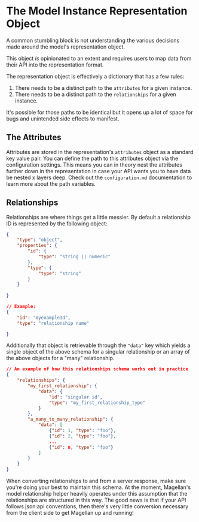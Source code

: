 # The Model Instance Representation Object

A common stumbling block is not understanding the various decisions made around the model's representation object.

This object _is_ opinionated to an extent and requires users to map data from their API into the representation format.

The representation object is effectively a dictionary that has a few rules:

1. There needs to be a distinct path to the `attributes` for a given instance.
2. There needs to be a distinct path to the `relationships` for a given instance.

It's possible for those paths to be identical but it opens up a lot of space for bugs and unintended side effects to manifest.

## The Attributes

Attributes are stored in the representation's `attributes` object as a standard key value pair. You can define the path to this attributes object via the configuration settings. This means you can in theory nest the attributes further down in the representation in case your API wants you to have data be nested x layers deep. Check out the `configuration.md` documentation to learn more about the path variables.

## Relationships

Relationships are where things get a little messier. By default a relationship ID is represented by the following object:

```json
{
    "type": "object",
    "properties": {
        "id": {
            "type": "string || numeric"
        },
        "type": {
            "type": "string"
        }
    }
    
}

// Example: 
{
    "id": "myexampleId",
    "type": "relationship name"

}
```

Additionally that object is retrievable through the `"data"` key which yields a single object of the above schema for a singular relationship or an array of the above objects for a "many" relationship.

```json
// An example of how this relationships schema works out in practice
{
    "relationships": {
        "my_first_relationship": {
            "data": {
                "id": "singular id",
                "type": "my_first_relationship_type"
            }
        },
        "a_many_to_many_relationship": {
            "data": [
                {"id": 1, "type": "foo"},
                {"id": 2, "type": "foo"},
                ...
                {"id": n, "type": "foo"}
            ]
        }
    }
}
```

When converting relationships to and from a server response, make sure you're doing your best to maintain this schema. At the moment, Magellan's model relationship helper heavily operates under this assumption that the relationships are structured in this way. The good news is that if your API follows json:api conventions, then there's very little conversion necessary from the client side to get Magellan up and running!